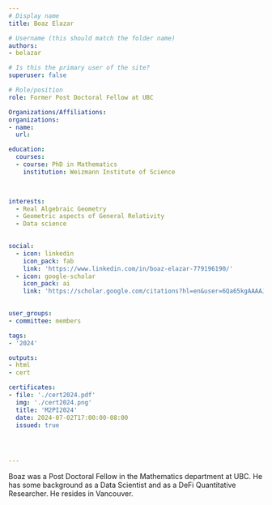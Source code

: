 ```yaml
---
# Display name
title: Boaz Elazar

# Username (this should match the folder name)
authors:
- belazar

# Is this the primary user of the site?
superuser: false

# Role/position
role: Former Post Doctoral Fellow at UBC

Organizations/Affiliations:
organizations:
- name: 
  url: 

education:
  courses:
  - course: PhD in Mathematics
    institution: Weizmann Institute of Science
  


interests:
  - Real Algebraic Geometry
  - Geometric aspects of General Relativity
  - Data science
  

social:
  - icon: linkedin
    icon_pack: fab
    link: 'https://www.linkedin.com/in/boaz-elazar-779196190/'
  - icon: google-scholar
    icon_pack: ai
    link: 'https://scholar.google.com/citations?hl=en&user=6Qa65kgAAAAJ'
   

user_groups:
- committee: members

tags:
- '2024'

outputs:
- html
- cert

certificates:
- file: './cert2024.pdf'
  img: './cert2024.png'
  title: 'M2PI2024'
  date: 2024-07-02T17:00:00-08:00
  issued: true




---
```


Boaz was a Post Doctoral Fellow in the Mathematics department at UBC.
He has some background as a Data Scientist and as a DeFi Quantitative Researcher.
He resides in Vancouver.
